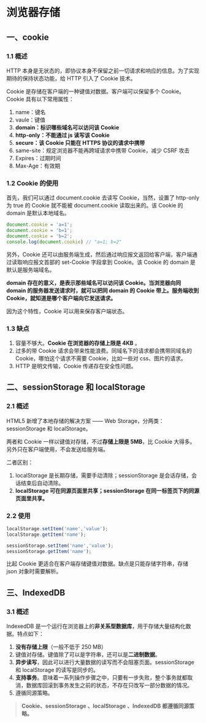 # 浏览器存储

## 一、cookie

### 1.1 概述

HTTP 本身是无状态的，即协议本身不保留之前一切请求和响应的信息。为了实现期待的保持状态功能，给 HTTP 引入了 Cookie 技术。

Cookie 是存储在客户端的一种键值对数据。客户端可以保留多个 Cookie。Cookie 具有以下常用属性：

1. name：键名
2. vaule：键值
3. **domain：标识哪些域名可以访问该 Cookie**
4. **http-only：不能通过 js 读写该 Cookie**
5. **secure：该 Cookie 只能在 HTTPS 协议的请求中携带**
6. same-site：规定浏览器不能再跨域请求中携带 Cookie，减少 CSRF 攻击
7. Expires：过期时间
8. Max-Age：有效期


### 1.2 Cookie 的使用

首先，我们可以通过 document.cookie 去读写 Cookie，当然，设置了 http-only 为 true 的 Cookie 就不能被 document.cookie 读取出来的。该 Cookie 的 domain 是默认本地域名。

```js
document.cookie = 'a=1';
document.cookie = 'b=1';
document.cookie = 'b=2';
console.log(document.cookie) // "a=1; b=2"
```

另外，Cookie 还可以由服务端生成，然后通过响应报文返回给客户端，客户端通过读取响应报文首部的 set-Cookie 字段拿到 Cookie。该 Cookie 的 domain 是默认是服务端域名。

**domain 存在的意义，是表示那些域名可以访问该 Cookie。当浏览器向同 domain 的服务器发送请求时，就可以把同 domain 的 Cookie 带上。服务端收到 Cookie，就知道是哪个客户端向它发送请求。**

因为这个特性，Cookie 可以用来保存客户端状态。

### 1.3 缺点
1. 容量不够大。**Cookie 在浏览器的存储上限是 4KB** 。
2. 过多的带 Cookie 请求会带来性能浪费。同域名下的请求都会携带同域名的 Cookie，哪怕这个请求不需要 Cookie，比如一些对 css、图片的请求。
3. HTTP 是明文传输，Cookie 传递存在安全性问题。

## 二、sessionStorage 和 localStorage
### 2.1 概述

HTML5 新增了本地存储的解决方案 —— Web Storage，分两类：sessionStorage 和 localStorage。

两者和 Cookie 一样以键值对存储，不过**存储上限是 5MB**，比 Cookie 大得多。另外只在客户端使用，不会发送给服务端。

二者区别：
1. localStorage 是长期存储，需要手动清除；sessionStorage  是会话存储，会话结束后自动清除。
2. **localStorage 可在同源页面里共享；sessionStorage  在同一标签页下的同源页面里共享。**

### 2.2 使用

```js
localStorage.setItem('name','value');
localStorage.getItem('name');

sessionStorage.setItem('name','value');
sessionStorage.getItem('name');
```

比起 Cookie 更适合在客户端存储键值对数据。缺点是只能存储字符串，存储 json 对象时需要解析。

## 三、IndexedDB

### 3.1 概述
IndexedDB 是一个运行在浏览器上的**非关系型数据库**，用于存储大量结构化数据。特点如下：
1. **没有存储上限**（一般不低于 250 MB）
2. 键值对存储。键值除了可以是字符串，还可以是**二进制数据**。
3. **异步读写**，因此可以进行大量数据的读写而不会阻塞页面。sessionStorage 和 localStorage 的读写是同步的。
4. **支持事务**。意味着一系列操作步骤之中，只要有一步失败，整个事务就都取消，数据库回滚到事务发生之前的状态，不存在只改写一部分数据的情况。
5. 遵循同源策略。


> **Cookie、sessionStorage 、localStorage 、IndexedDB 都遵循同源策略。**

